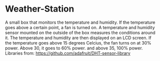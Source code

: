 # Weather-Station
A small box that monitors the temperature and humidity. If the temperature goes above a certain point, a fan is turned on.
A temperature and humidity sensor mounted on the outside of the box measures the conditions around it.
The temperature and humidity are then displayed on an LCD screen.
If the temperature goes above 15 degrees Celcius, the fan turns on at 30% power. Above 30, it goes to 60% power. and above 35, 100% power.
Libraries from: https://github.com/adafruit/DHT-sensor-library

